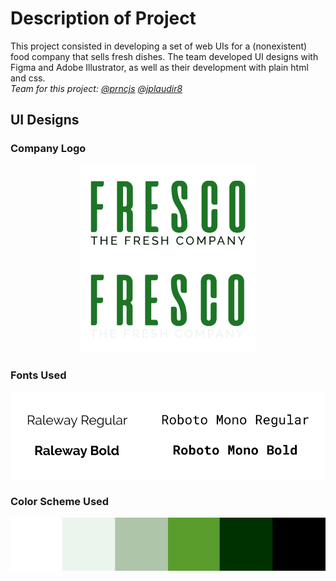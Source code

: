# Description of Project

This project consisted in developing a set of web UIs for a (nonexistent) food company that sells fresh dishes. The team developed UI designs with Figma and Adobe Illustrator, as well as their development with plain html and css.  
_Team for this project: [@prncjs](https://github.com/prncjs) [@jplaudir8](https://github.com/Jplaudir8)_

## UI Designs

### Company Logo
<p align="center">
    <img src="https://github.com/Jplaudir8/Front-end-exercises/blob/master/1st%20Project/CompanyLogo.png" height="300" alt="" title="Company Logo">
</p>

### Fonts Used
<p align="center">
    <img src="https://github.com/Jplaudir8/Front-end-exercises/blob/master/1st%20Project/Fonts.png" width="540" alt="" title="Fonts Used">
</p>

### Color Scheme Used
<p align="center">
    <img src="https://github.com/Jplaudir8/Front-end-exercises/blob/master/1st%20Project/ColorScheme.png" width="600" alt="" title="Color Scheme Used">
</p>

